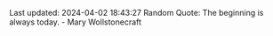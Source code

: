 Last updated: 2024-04-02 18:43:27
Random Quote: The beginning is always today. - Mary Wollstonecraft